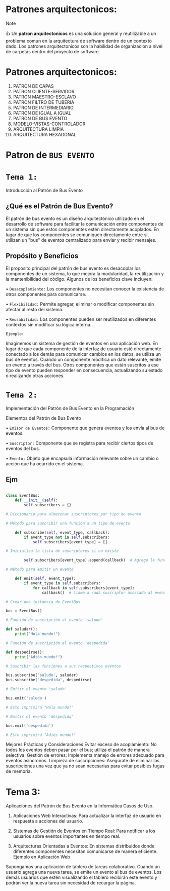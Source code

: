# Patrones arquitectonicos:
> [!NOTE]
> 👍 Un **patron arquitectonicos** es una solucion general y reutilizable a un problema comun en la arquitectura de software dentro de un contexto
dado. Los patrones arquitectonicos son la habilidad de organizacion a nivel de carpetas dentro del proyecto de software

# Patrones arquitectonicos:

1. PATRON DE CAPAS
2. PATRON CLIENTE-SERVIDOR
3. PATRON MAESTRO-ESCLAVO
4. PATRON FILTRO DE TUBERIA
5. PATRON DE INTERMEDIARIO
6. PATRON DE IGUAL A IGUAL
7. PATRON DE BUS EVENTO
8. MODELO-VISTAS-CONTROLADOR
9. ARQUITECTURA LIMPIA
10. ARQUITECTURA HEXAGONAL



# Patron de `BUS EVENTO`

# `Tema 1: `

Introducción al Patrón de Bus Evento
## ¿Qué es el Patrón de Bus Evento?

El patrón de bus evento es un diseño arquitectónico utilizado en el desarrollo de software para facilitar la comunicación entre componentes de un sistema sin que estos componentes estén directamente acoplados. En lugar de que los componentes se comuniquen directamente entre sí, utilizan un "bus" de eventos centralizado para enviar y recibir mensajes.

## Propósito y Beneficios
El propósito principal del patrón de bus evento es desacoplar los componentes de un sistema, lo que mejora la modularidad, la reutilización y la mantenibilidad del código. Algunos de los beneficios clave incluyen:

• `Desacoplamiento:` Los componentes no necesitan conocer la existencia de otros componentes para comunicarse.

• `Flexibilidad:` Permite agregar, eliminar o modificar componentes sin afectar al resto del sistema.

• `Reusabilidad:` Los componentes pueden ser reutilizados en diferentes contextos sin modificar su lógica interna.

`Ejemplo:`

Imaginemos un sistema de gestión de eventos en una aplicación web. En lugar de que cada componente de la interfaz de usuario esté directamente conectado a los demás para comunicar cambios en los datos, se utiliza un bus de eventos. Cuando un componente modifica un dato relevante, emite un evento a través del bus. Otros componentes que están suscritos a ese tipo de evento pueden responder en consecuencia, actualizando su estado o realizando otras acciones.

# `Tema 2: `

Implementación del Patrón de Bus Evento en la Programación

Elementos del Patrón de Bus Evento

• `Emisor de Eventos:` Componente que genera eventos y los envía al bus de eventos.

• `Suscriptor:` Componente que se registra para recibir ciertos tipos de eventos del bus.

• `Evento:` Objeto que encapsula información relevante sobre un cambio o acción que ha ocurrido en el sistema.

## Ejm

``` python

class EventBus:
    def __init__(self):
        self.subscribers = {}  

# Diccionario para almacenar suscriptores por tipo de evento

# Método para suscribir una función a un tipo de evento

    def subscribe(self, event_type, callback):
        if event_type not in self.subscribers:
            self.subscribers[event_type] = [] 

# Inicializa la lista de suscriptores si no existe

        self.subscribers[event_type].append(callback)  # Agrega la función de suscripción a la lista

# Método para emitir un evento

    def emit(self, event_type):
        if event_type in self.subscribers:
            for callback in self.subscribers[event_type]:
                callback()  # Llama a cada suscriptor asociado al evento

# Crear una instancia de EventBus

bus = EventBus()

# Función de suscripción al evento 'saludo'

def saludar():
    print("Hola mundo!")

# Función de suscripción al evento 'despedida'

def despedirse():
    print("Adiós mundo!")

# Suscribir las funciones a sus respectivos eventos

bus.subscribe('saludo', saludar)
bus.subscribe('despedida', despedirse)

# Emitir el evento 'saludo'

bus.emit('saludo')  

# Esto imprimirá "Hola mundo!"

# Emitir el evento 'despedida'

bus.emit('despedida')  

# Esto imprimirá "Adiós mundo!"

```



Mejores Prácticas y Consideraciones
Evitar exceso de acoplamiento: No todos los eventos deben pasar por el bus; utiliza el patrón de manera selectiva.
Gestión de errores: Implementa manejo de errores adecuado para eventos asíncronos.
Limpieza de suscripciones: Asegúrate de eliminar las suscripciones una vez que ya no sean necesarias para evitar posibles fugas de memoria.



# Tema 3: 

Aplicaciones del Patrón de Bus Evento en la Informática
Casos de Uso.

1. Aplicaciones Web Interactivas: Para actualizar la interfaz de usuario en respuesta a acciones del usuario.

2. Sistemas de Gestión de Eventos en Tiempo Real: Para notificar a los usuarios sobre eventos importantes en tiempo real.

3. Arquitecturas Orientadas a Eventos: En sistemas distribuidos donde diferentes componentes necesitan comunicarse de manera eficiente.
Ejemplo en Aplicación Web

Supongamos una aplicación de tablero de tareas colaborativo. Cuando un usuario agrega una nueva tarea, se emite un evento al bus de eventos. Los demás usuarios que estén visualizando el tablero recibirán este evento y podrán ver la nueva tarea sin necesidad de recargar la página.





